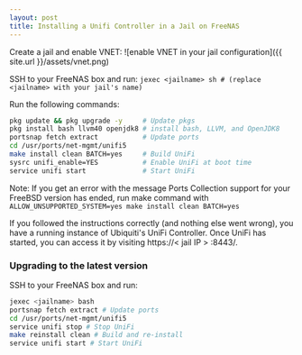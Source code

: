 ```yaml
---
layout: post
title: Installing a Unifi Controller in a Jail on FreeNAS
---
```



Create a jail and enable VNET:
![enable VNET in your jail configuration]({{ site.url }}/assets/vnet.png)

SSH to your FreeNAS box and run: ```jexec <jailname> sh # (replace <jailname> with your jail's name)```

Run the following commands:

```bash
pkg update && pkg upgrade -y     # Update pkgs
pkg install bash llvm40 openjdk8 # install bash, LLVM, and OpenJDK8
portsnap fetch extract           # Update ports
cd /usr/ports/net-mgmt/unifi5
make install clean BATCH=yes     # Build UniFi
sysrc unifi_enable=YES           # Enable UniFi at boot time
service unifi start              # Start UniFi
```

Note: If you get an error with the message Ports Collection support for your FreeBSD version has ended, run make command with ```ALLOW_UNSUPPORTED_SYSTEM=yes make install clean BATCH=yes```

If you followed the instructions correctly (and nothing else went wrong), you have a running instance of Ubiquiti's UniFi Controller. Once UniFi has started, you can access it by visiting https://< jail IP > :8443/.


### Upgrading to the latest version

SSH to your FreeNAS box and run:

```bash
jexec <jailname> bash
portsnap fetch extract # Update ports
cd /usr/ports/net-mgmt/unifi5
service unifi stop # Stop UniFi
make reinstall clean # Build and re-install
service unifi start # Start UniFi
```

